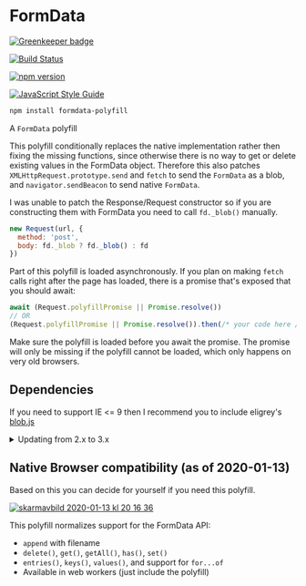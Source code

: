 # FormData

[![Greenkeeper badge](https://badges.greenkeeper.io/jimmywarting/FormData.svg)](https://greenkeeper.io/)

[![Build Status](https://travis-ci.org/jimmywarting/FormData.svg?branch=master)](https://travis-ci.org/jimmywarting/FormData)

[![npm version][npm-image]][npm-url]

[![JavaScript Style Guide](https://img.shields.io/badge/code_style-standard-brightgreen.svg)](https://standardjs.com)

```bash
npm install formdata-polyfill
```

A `FormData` polyfill

This polyfill conditionally replaces the native implementation rather then fixing the missing functions,
since otherwise there is no way to get or delete existing values in the FormData object.
Therefore this also patches `XMLHttpRequest.prototype.send` and `fetch` to send the `FormData` as a blob,
and `navigator.sendBeacon` to send native `FormData`.

I was unable to patch the Response/Request constructor
so if you are constructing them with FormData you need to call `fd._blob()` manually.

```js
new Request(url, {
  method: 'post',
  body: fd._blob ? fd._blob() : fd
})
```

Part of this polyfill is loaded asynchronously. If you plan on making `fetch`
calls right after the page has loaded, there is a promise that's exposed that
you should await:

```js
await (Request.polyfillPromise || Promise.resolve())
// OR
(Request.polyfillPromise || Promise.resolve()).then(/* your code here /*)
```

Make sure the polyfill is loaded before you await the promise. The promise will
only be missing if the polyfill cannot be loaded, which only happens on very
old browsers.

Dependencies
---

If you need to support IE <= 9 then I recommend you to include eligrey's [blob.js]

<details>
    <summary>Updating from 2.x to 3.x</summary>

Previously you had to import the polyfill and use that,
since it didn't replace the global (existing) FormData implementation.
But now it transparently calls `_blob()` for you when you are sending something with fetch or XHR,
by way of monkey-patching the `XMLHttpRequest.prototype.send` and `fetch` functions.

So you maybe had something like this:

```javascript
var FormData = require('formdata-polyfill')
var fd = new FormData(form)
xhr.send(fd._blob())
```

There is no longer anything exported from the module
(though you of course still need to import it to install the polyfill),
so you can now use the FormData object as normal:

```javascript
require('formdata-polyfill')
var fd = new FormData(form)
xhr.send(fd)
```

</details>



Native Browser compatibility (as of 2020-01-13)
---
Based on this you can decide for yourself if you need this polyfill. 

[![skarmavbild 2020-01-13 kl 20 16 36](https://user-images.githubusercontent.com/1148376/72220782-80a45600-3554-11ea-8107-06025f3a3f8a.png)](https://developer.mozilla.org/en-US/docs/Web/API/FormData#Browser_compatibility)



This polyfill normalizes support for the FormData API:

 - `append` with filename
 - `delete()`, `get()`, `getAll()`, `has()`, `set()`
 - `entries()`, `keys()`, `values()`, and support for `for...of`
 - Available in web workers (just include the polyfill)

  [npm-image]: https://img.shields.io/npm/v/formdata-polyfill.svg
  [npm-url]: https://www.npmjs.com/package/formdata-polyfill
  [blob.js]: https://github.com/eligrey/Blob.js
